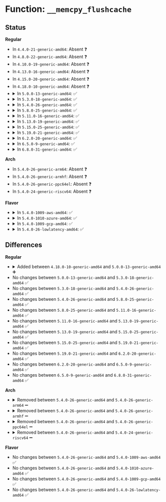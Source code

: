 # Function: <code>__memcpy_flushcache</code>

## Status
<b>Regular</b>
<ul>
<li>
In <code>4.4.0-21-generic-amd64</code>: Absent ❓
</li>
<li>
In <code>4.8.0-22-generic-amd64</code>: Absent ❓
</li>
<li>
In <code>4.10.0-19-generic-amd64</code>: Absent ❓
</li>
<li>
In <code>4.13.0-16-generic-amd64</code>: Absent ❓
</li>
<li>
In <code>4.15.0-20-generic-amd64</code>: Absent ❓
</li>
<li>
In <code>4.18.0-10-generic-amd64</code>: Absent ❓
</li>
<li>
<details>
<summary>In <code>5.0.0-13-generic-amd64</code>: ✅</summary>

```c
void __memcpy_flushcache(void * _dst, const void * _src, size_t size)
```

```json
{
  "name": "__memcpy_flushcache",
  "collision_type": "Unique Global",
  "inline_type": "No",
  "funcs": [
    {
      "addr": 18446744071589446992,
      "name": "__memcpy_flushcache",
      "external": true,
      "loc": "arch/x86/lib/usercopy_64.c:156",
      "file": "arch/x86/lib/usercopy_64.c",
      "inline": "seen, unknown",
      "caller_inline": [],
      "caller_func": [
        "lib/iov_iter.c:_copy_from_iter_flushcache",
        "lib/iov_iter.c:_copy_from_iter_flushcache",
        "drivers/nvdimm/claim.c:nsio_rw_bytes",
        "arch/x86/lib/usercopy_64.c:memcpy_page_flushcache"
      ]
    }
  ],
  "symbols": [
    {
      "addr": 18446744071589446992,
      "name": "__memcpy_flushcache",
      "section": ".text",
      "bind": "STB_GLOBAL",
      "size": 386
    }
  ]
}
```
</details>
</li>
<li>
<details>
<summary>In <code>5.3.0-18-generic-amd64</code>: ✅</summary>

```c
void __memcpy_flushcache(void * _dst, const void * _src, size_t size)
```

```json
{
  "name": "__memcpy_flushcache",
  "collision_type": "Unique Global",
  "inline_type": "No",
  "funcs": [
    {
      "addr": 18446744071589904896,
      "name": "__memcpy_flushcache",
      "external": true,
      "loc": "arch/x86/lib/usercopy_64.c:137",
      "file": "arch/x86/lib/usercopy_64.c",
      "inline": "seen, unknown",
      "caller_inline": [],
      "caller_func": [
        "lib/iov_iter.c:_copy_from_iter_flushcache",
        "lib/iov_iter.c:_copy_from_iter_flushcache",
        "drivers/nvdimm/claim.c:nsio_rw_bytes",
        "arch/x86/lib/usercopy_64.c:memcpy_page_flushcache"
      ]
    }
  ],
  "symbols": [
    {
      "addr": 18446744071589904896,
      "name": "__memcpy_flushcache",
      "section": ".text",
      "bind": "STB_GLOBAL",
      "size": 384
    }
  ]
}
```
</details>
</li>
<li>
<details>
<summary>In <code>5.4.0-26-generic-amd64</code>: ✅</summary>

```c
void __memcpy_flushcache(void * _dst, const void * _src, size_t size)
```

```json
{
  "name": "__memcpy_flushcache",
  "collision_type": "Unique Global",
  "inline_type": "No",
  "funcs": [
    {
      "addr": 18446744071590130880,
      "name": "__memcpy_flushcache",
      "external": true,
      "loc": "arch/x86/lib/usercopy_64.c:137",
      "file": "arch/x86/lib/usercopy_64.c",
      "inline": "seen, unknown",
      "caller_inline": [],
      "caller_func": [
        "lib/iov_iter.c:_copy_from_iter_flushcache",
        "lib/iov_iter.c:_copy_from_iter_flushcache",
        "drivers/nvdimm/claim.c:nsio_rw_bytes",
        "arch/x86/lib/usercopy_64.c:memcpy_page_flushcache"
      ]
    }
  ],
  "symbols": [
    {
      "addr": 18446744071590130880,
      "name": "__memcpy_flushcache",
      "section": ".text",
      "bind": "STB_GLOBAL",
      "size": 384
    }
  ]
}
```
</details>
</li>
<li>
<details>
<summary>In <code>5.8.0-25-generic-amd64</code>: ✅</summary>

```c
void __memcpy_flushcache(void * _dst, const void * _src, size_t size)
```

```json
{
  "name": "__memcpy_flushcache",
  "collision_type": "Unique Global",
  "inline_type": "No",
  "funcs": [
    {
      "addr": 18446744071585135168,
      "name": "__memcpy_flushcache",
      "external": true,
      "loc": "arch/x86/lib/usercopy_64.c:138",
      "file": "arch/x86/lib/usercopy_64.c",
      "inline": "seen, unknown",
      "caller_inline": [],
      "caller_func": [
        "lib/iov_iter.c:_copy_from_iter_flushcache",
        "lib/iov_iter.c:_copy_from_iter_flushcache",
        "arch/x86/lib/usercopy_64.c:memcpy_page_flushcache",
        "drivers/nvdimm/claim.c:nsio_rw_bytes"
      ]
    }
  ],
  "symbols": [
    {
      "addr": 18446744071585135168,
      "name": "__memcpy_flushcache",
      "section": ".text",
      "bind": "STB_GLOBAL",
      "size": 336
    }
  ]
}
```
</details>
</li>
<li>
<details>
<summary>In <code>5.11.0-16-generic-amd64</code>: ✅</summary>

```c
void __memcpy_flushcache(void * _dst, const void * _src, size_t size)
```

```json
{
  "name": "__memcpy_flushcache",
  "collision_type": "Unique Global",
  "inline_type": "No",
  "funcs": [
    {
      "addr": 18446744071585286528,
      "name": "__memcpy_flushcache",
      "external": true,
      "loc": "arch/x86/lib/usercopy_64.c:117",
      "file": "arch/x86/lib/usercopy_64.c",
      "inline": "seen, unknown",
      "caller_inline": [],
      "caller_func": [
        "lib/iov_iter.c:_copy_from_iter_flushcache",
        "lib/iov_iter.c:_copy_from_iter_flushcache",
        "arch/x86/lib/usercopy_64.c:memcpy_page_flushcache",
        "drivers/nvdimm/claim.c:nsio_rw_bytes"
      ]
    }
  ],
  "symbols": [
    {
      "addr": 18446744071585286528,
      "name": "__memcpy_flushcache",
      "section": ".text",
      "bind": "STB_GLOBAL",
      "size": 336
    }
  ]
}
```
</details>
</li>
<li>
<details>
<summary>In <code>5.13.0-19-generic-amd64</code>: ✅</summary>

```c
void __memcpy_flushcache(void * _dst, const void * _src, size_t size)
```

```json
{
  "name": "__memcpy_flushcache",
  "collision_type": "Unique Global",
  "inline_type": "No",
  "funcs": [
    {
      "addr": 18446744071585170224,
      "name": "__memcpy_flushcache",
      "external": true,
      "loc": "arch/x86/lib/usercopy_64.c:117",
      "file": "arch/x86/lib/usercopy_64.c",
      "inline": "seen, unknown",
      "caller_inline": [],
      "caller_func": [
        "lib/iov_iter.c:_copy_from_iter_flushcache",
        "lib/iov_iter.c:_copy_from_iter_flushcache",
        "arch/x86/lib/usercopy_64.c:memcpy_page_flushcache",
        "drivers/nvdimm/claim.c:nsio_rw_bytes"
      ]
    }
  ],
  "symbols": [
    {
      "addr": 18446744071585170224,
      "name": "__memcpy_flushcache",
      "section": ".text",
      "bind": "STB_GLOBAL",
      "size": 335
    }
  ]
}
```
</details>
</li>
<li>
<details>
<summary>In <code>5.15.0-25-generic-amd64</code>: ✅</summary>

```c
void __memcpy_flushcache(void * _dst, const void * _src, size_t size)
```

```json
{
  "name": "__memcpy_flushcache",
  "collision_type": "Unique Global",
  "inline_type": "No",
  "funcs": [
    {
      "addr": 18446744071585623920,
      "name": "__memcpy_flushcache",
      "external": true,
      "loc": "arch/x86/lib/usercopy_64.c:117",
      "file": "arch/x86/lib/usercopy_64.c",
      "inline": "seen, unknown",
      "caller_inline": [],
      "caller_func": [
        "lib/iov_iter.c:_copy_from_iter_flushcache",
        "lib/iov_iter.c:_copy_from_iter_flushcache",
        "lib/iov_iter.c:_copy_from_iter_flushcache",
        "arch/x86/lib/usercopy_64.c:memcpy_page_flushcache",
        "drivers/nvdimm/claim.c:nsio_rw_bytes"
      ]
    }
  ],
  "symbols": [
    {
      "addr": 18446744071585623920,
      "name": "__memcpy_flushcache",
      "section": ".text",
      "bind": "STB_GLOBAL",
      "size": 335
    }
  ]
}
```
</details>
</li>
<li>
<details>
<summary>In <code>5.19.0-21-generic-amd64</code>: ✅</summary>

```c
void __memcpy_flushcache(void * _dst, const void * _src, size_t size)
```

```json
{
  "name": "__memcpy_flushcache",
  "collision_type": "Unique Global",
  "inline_type": "No",
  "funcs": [
    {
      "addr": 18446744071586783072,
      "name": "__memcpy_flushcache",
      "external": true,
      "loc": "arch/x86/lib/usercopy_64.c:115",
      "file": "arch/x86/lib/usercopy_64.c",
      "inline": "seen, unknown",
      "caller_inline": [],
      "caller_func": [
        "lib/iov_iter.c:_copy_from_iter_flushcache",
        "lib/iov_iter.c:_copy_from_iter_flushcache",
        "lib/iov_iter.c:_copy_from_iter_flushcache",
        "arch/x86/lib/usercopy_64.c:memcpy_page_flushcache",
        "drivers/nvdimm/claim.c:nsio_rw_bytes"
      ]
    }
  ],
  "symbols": [
    {
      "addr": 18446744071586783072,
      "name": "__memcpy_flushcache",
      "section": ".text",
      "bind": "STB_GLOBAL",
      "size": 359
    }
  ]
}
```
</details>
</li>
<li>
<details>
<summary>In <code>6.2.0-20-generic-amd64</code>: ✅</summary>

```c
void __memcpy_flushcache(void * _dst, const void * _src, size_t size)
```

```json
{
  "name": "__memcpy_flushcache",
  "collision_type": "Unique Global",
  "inline_type": "No",
  "funcs": [
    {
      "addr": 18446744071595949328,
      "name": "__memcpy_flushcache",
      "external": true,
      "loc": "arch/x86/lib/usercopy_64.c:75",
      "file": "arch/x86/lib/usercopy_64.c",
      "inline": "seen, unknown",
      "caller_inline": [],
      "caller_func": [
        "lib/iov_iter.c:_copy_from_iter_flushcache",
        "lib/iov_iter.c:_copy_from_iter_flushcache",
        "lib/iov_iter.c:_copy_from_iter_flushcache",
        "drivers/nvdimm/claim.c:nsio_rw_bytes",
        "arch/x86/lib/usercopy_64.c:memcpy_page_flushcache"
      ]
    }
  ],
  "symbols": [
    {
      "addr": 18446744071595949328,
      "name": "__memcpy_flushcache",
      "section": ".text",
      "bind": "STB_GLOBAL",
      "size": 359
    }
  ]
}
```
</details>
</li>
<li>
<details>
<summary>In <code>6.5.0-9-generic-amd64</code>: ✅</summary>

```c
void __memcpy_flushcache(void * _dst, const void * _src, size_t size)
```

```json
{
  "name": "__memcpy_flushcache",
  "collision_type": "Unique Global",
  "inline_type": "No",
  "funcs": [
    {
      "addr": 18446744071596466784,
      "name": "__memcpy_flushcache",
      "external": true,
      "loc": "arch/x86/lib/usercopy_64.c:80",
      "file": "arch/x86/lib/usercopy_64.c",
      "inline": "seen, unknown",
      "caller_inline": [],
      "caller_func": [
        "lib/iov_iter.c:_copy_from_iter_flushcache",
        "lib/iov_iter.c:_copy_from_iter_flushcache",
        "lib/iov_iter.c:_copy_from_iter_flushcache",
        "drivers/nvdimm/claim.c:nsio_rw_bytes"
      ]
    }
  ],
  "symbols": [
    {
      "addr": 18446744071596466784,
      "name": "__memcpy_flushcache",
      "section": ".text",
      "bind": "STB_GLOBAL",
      "size": 359
    }
  ]
}
```
</details>
</li>
<li>
<details>
<summary>In <code>6.8.0-31-generic-amd64</code>: ✅</summary>

```c
void __memcpy_flushcache(void * _dst, const void * _src, size_t size)
```

```json
{
  "name": "__memcpy_flushcache",
  "collision_type": "Unique Global",
  "inline_type": "No",
  "funcs": [
    {
      "addr": 18446744071597361776,
      "name": "__memcpy_flushcache",
      "external": true,
      "loc": "arch/x86/lib/usercopy_64.c:80",
      "file": "arch/x86/lib/usercopy_64.c",
      "inline": "seen, unknown",
      "caller_inline": [],
      "caller_func": [
        "arch/x86/kernel/crash.c:arch_crash_handle_hotplug_event",
        "lib/iov_iter.c:_copy_from_iter_flushcache",
        "lib/iov_iter.c:_copy_from_iter_flushcache",
        "lib/iov_iter.c:_copy_from_iter_flushcache",
        "drivers/nvdimm/claim.c:nsio_rw_bytes"
      ]
    }
  ],
  "symbols": [
    {
      "addr": 18446744071597361776,
      "name": "__memcpy_flushcache",
      "section": ".text",
      "bind": "STB_GLOBAL",
      "size": 359
    }
  ]
}
```
</details>
</li>
</ul>
<b>Arch</b>
<ul>
<li>
In <code>5.4.0-26-generic-arm64</code>: Absent ❓
</li>
<li>
In <code>5.4.0-26-generic-armhf</code>: Absent ❓
</li>
<li>
In <code>5.4.0-26-generic-ppc64el</code>: Absent ❓
</li>
<li>
In <code>5.4.0-24-generic-riscv64</code>: Absent ❓
</li>
</ul>
<b>Flavor</b>
<ul>
<li>
<details>
<summary>In <code>5.4.0-1009-aws-amd64</code>: ✅</summary>

```c
void __memcpy_flushcache(void * _dst, const void * _src, size_t size)
```

```json
{
  "name": "__memcpy_flushcache",
  "collision_type": "Unique Global",
  "inline_type": "No",
  "funcs": [
    {
      "addr": 18446744071589733136,
      "name": "__memcpy_flushcache",
      "external": true,
      "loc": "arch/x86/lib/usercopy_64.c:137",
      "file": "arch/x86/lib/usercopy_64.c",
      "inline": "seen, unknown",
      "caller_inline": [],
      "caller_func": [
        "lib/iov_iter.c:_copy_from_iter_flushcache",
        "lib/iov_iter.c:_copy_from_iter_flushcache",
        "drivers/nvdimm/claim.c:nsio_rw_bytes",
        "arch/x86/lib/usercopy_64.c:memcpy_page_flushcache"
      ]
    }
  ],
  "symbols": [
    {
      "addr": 18446744071589733136,
      "name": "__memcpy_flushcache",
      "section": ".text",
      "bind": "STB_GLOBAL",
      "size": 384
    }
  ]
}
```
</details>
</li>
<li>
<details>
<summary>In <code>5.4.0-1010-azure-amd64</code>: ✅</summary>

```c
void __memcpy_flushcache(void * _dst, const void * _src, size_t size)
```

```json
{
  "name": "__memcpy_flushcache",
  "collision_type": "Unique Global",
  "inline_type": "No",
  "funcs": [
    {
      "addr": 18446744071589458816,
      "name": "__memcpy_flushcache",
      "external": true,
      "loc": "arch/x86/lib/usercopy_64.c:137",
      "file": "arch/x86/lib/usercopy_64.c",
      "inline": "seen, unknown",
      "caller_inline": [],
      "caller_func": [
        "lib/iov_iter.c:_copy_from_iter_flushcache",
        "lib/iov_iter.c:_copy_from_iter_flushcache",
        "drivers/acpi/nfit/core.c:acpi_nfit_blk_region_do_io",
        "drivers/nvdimm/claim.c:nsio_rw_bytes",
        "drivers/nvdimm/pmem.c:write_pmem",
        "arch/x86/lib/usercopy_64.c:memcpy_page_flushcache"
      ]
    }
  ],
  "symbols": [
    {
      "addr": 18446744071589458816,
      "name": "__memcpy_flushcache",
      "section": ".text",
      "bind": "STB_GLOBAL",
      "size": 384
    }
  ]
}
```
</details>
</li>
<li>
<details>
<summary>In <code>5.4.0-1009-gcp-amd64</code>: ✅</summary>

```c
void __memcpy_flushcache(void * _dst, const void * _src, size_t size)
```

```json
{
  "name": "__memcpy_flushcache",
  "collision_type": "Unique Global",
  "inline_type": "No",
  "funcs": [
    {
      "addr": 18446744071590176512,
      "name": "__memcpy_flushcache",
      "external": true,
      "loc": "arch/x86/lib/usercopy_64.c:137",
      "file": "arch/x86/lib/usercopy_64.c",
      "inline": "seen, unknown",
      "caller_inline": [],
      "caller_func": [
        "lib/iov_iter.c:_copy_from_iter_flushcache",
        "lib/iov_iter.c:_copy_from_iter_flushcache",
        "drivers/nvdimm/claim.c:nsio_rw_bytes",
        "arch/x86/lib/usercopy_64.c:memcpy_page_flushcache"
      ]
    }
  ],
  "symbols": [
    {
      "addr": 18446744071590176512,
      "name": "__memcpy_flushcache",
      "section": ".text",
      "bind": "STB_GLOBAL",
      "size": 384
    }
  ]
}
```
</details>
</li>
<li>
<details>
<summary>In <code>5.4.0-26-lowlatency-amd64</code>: ✅</summary>

```c
void __memcpy_flushcache(void * _dst, const void * _src, size_t size)
```

```json
{
  "name": "__memcpy_flushcache",
  "collision_type": "Unique Global",
  "inline_type": "No",
  "funcs": [
    {
      "addr": 18446744071590226960,
      "name": "__memcpy_flushcache",
      "external": true,
      "loc": "arch/x86/lib/usercopy_64.c:137",
      "file": "arch/x86/lib/usercopy_64.c",
      "inline": "seen, unknown",
      "caller_inline": [],
      "caller_func": [
        "lib/iov_iter.c:_copy_from_iter_flushcache",
        "lib/iov_iter.c:_copy_from_iter_flushcache",
        "drivers/nvdimm/claim.c:nsio_rw_bytes",
        "arch/x86/lib/usercopy_64.c:memcpy_page_flushcache"
      ]
    }
  ],
  "symbols": [
    {
      "addr": 18446744071590226960,
      "name": "__memcpy_flushcache",
      "section": ".text",
      "bind": "STB_GLOBAL",
      "size": 384
    }
  ]
}
```
</details>
</li>
</ul>

## Differences
<b>Regular</b>
<ul>
<li>
<details>
<summary>Added between <code>4.18.0-10-generic-amd64</code> and <code>5.0.0-13-generic-amd64</code> ➕</summary>

```c
void __memcpy_flushcache(void * _dst, const void * _src, size_t size)
```
</details>
</li>
<li>
No changes between <code>5.0.0-13-generic-amd64</code> and <code>5.3.0-18-generic-amd64</code> ✅
</li>
<li>
No changes between <code>5.3.0-18-generic-amd64</code> and <code>5.4.0-26-generic-amd64</code> ✅
</li>
<li>
No changes between <code>5.4.0-26-generic-amd64</code> and <code>5.8.0-25-generic-amd64</code> ✅
</li>
<li>
No changes between <code>5.8.0-25-generic-amd64</code> and <code>5.11.0-16-generic-amd64</code> ✅
</li>
<li>
No changes between <code>5.11.0-16-generic-amd64</code> and <code>5.13.0-19-generic-amd64</code> ✅
</li>
<li>
No changes between <code>5.13.0-19-generic-amd64</code> and <code>5.15.0-25-generic-amd64</code> ✅
</li>
<li>
No changes between <code>5.15.0-25-generic-amd64</code> and <code>5.19.0-21-generic-amd64</code> ✅
</li>
<li>
No changes between <code>5.19.0-21-generic-amd64</code> and <code>6.2.0-20-generic-amd64</code> ✅
</li>
<li>
No changes between <code>6.2.0-20-generic-amd64</code> and <code>6.5.0-9-generic-amd64</code> ✅
</li>
<li>
No changes between <code>6.5.0-9-generic-amd64</code> and <code>6.8.0-31-generic-amd64</code> ✅
</li>
</ul>
<b>Arch</b>
<ul>
<li>
<details>
<summary>Removed between <code>5.4.0-26-generic-amd64</code> and <code>5.4.0-26-generic-arm64</code> ➖</summary>

```c
void __memcpy_flushcache(void * _dst, const void * _src, size_t size)
```
</details>
</li>
<li>
<details>
<summary>Removed between <code>5.4.0-26-generic-amd64</code> and <code>5.4.0-26-generic-armhf</code> ➖</summary>

```c
void __memcpy_flushcache(void * _dst, const void * _src, size_t size)
```
</details>
</li>
<li>
<details>
<summary>Removed between <code>5.4.0-26-generic-amd64</code> and <code>5.4.0-26-generic-ppc64el</code> ➖</summary>

```c
void __memcpy_flushcache(void * _dst, const void * _src, size_t size)
```
</details>
</li>
<li>
<details>
<summary>Removed between <code>5.4.0-26-generic-amd64</code> and <code>5.4.0-24-generic-riscv64</code> ➖</summary>

```c
void __memcpy_flushcache(void * _dst, const void * _src, size_t size)
```
</details>
</li>
</ul>
<b>Flavor</b>
<ul>
<li>
No changes between <code>5.4.0-26-generic-amd64</code> and <code>5.4.0-1009-aws-amd64</code> ✅
</li>
<li>
No changes between <code>5.4.0-26-generic-amd64</code> and <code>5.4.0-1010-azure-amd64</code> ✅
</li>
<li>
No changes between <code>5.4.0-26-generic-amd64</code> and <code>5.4.0-1009-gcp-amd64</code> ✅
</li>
<li>
No changes between <code>5.4.0-26-generic-amd64</code> and <code>5.4.0-26-lowlatency-amd64</code> ✅
</li>
</ul>
